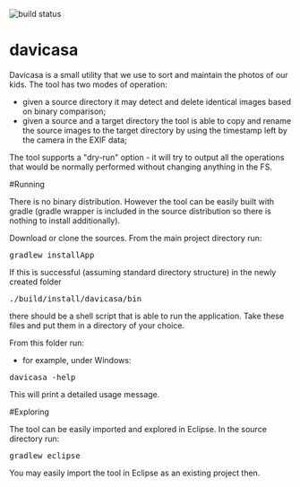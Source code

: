 ![build status](https://api.travis-ci.org/luchob/davicasa.svg?branch=master)

# davicasa

Davicasa is a small utility that we use to sort and maintain the photos of our kids. The tool has two modes of operation:

- given a source directory it may detect and delete identical images based on binary comparison;
- given a source and a target directory the tool is able to copy and rename the source images to the target directory by using the timestamp left by the camera in the EXIF data;

The tool supports a "dry-run" option - it will try to output all the operations that would be normally performed without changing anything in the FS. 

#Running

There is no binary distribution. However the tool can be easily built with gradle (gradle wrapper is included in the source distribution so there is nothing to install additionally).

Download or clone the sources. From the main project directory run:

<pre>gradlew installApp</pre>

If this is successful (assuming standard directory structure) in the newly created folder <pre>./build/install/davicasa/bin</pre> there should be a shell script that is able to run the application. 
Take these files and put them in a directory of your choice.

From this folder run:

- for example, under Windows:

<pre>davicasa -help</pre>

This will print a detailed usage message.

#Exploring

The tool can be easily imported and explored in Eclipse. In the source directory run:

<pre>gradlew eclipse</pre>

You may easily import the tool in Eclipse as an existing project then.
